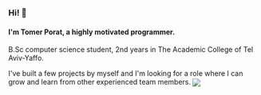### Hi! 👋
#### I'm Tomer Porat, a highly motivated programmer.
B.Sc computer science student, 2nd years in The Academic College of Tel Aviv-Yaffo. 

I've built a few projects by myself and I'm looking for a role where I can grow and learn from other experienced team members.
<img align="center" src="https://github-readme-stats.vercel.app/api/<CARD_TYPE>/?username=<USERNAME>&theme=<THEME_NAME>" />
